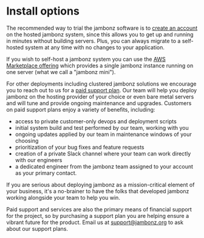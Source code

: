 # Install options

The recommended way to trial the jambonz software is to [create an account](https://jambonz.cloud/register) on the hosted jambonz system, since this allows you to get up and running in minutes without building servers.  Plus, you can always migrate to a self-hosted system at any time with no changes to your application.

If you wish to self-host a jambonz system you can use the [AWS Marketplace offering](https://blog.jambonz.org/installing-jambonz-using-aws-marketplace) which provides a single jambonz instance running on one server (what we call a "jambonz mini").

For other deployments including clustered jambonz solutions we encourage you to reach out to us for a [paid support plan](/support).  Our team will help  you deploy jambonz on the hosting provider of your choice or even bare metal servers and will tune and provide ongoing maintenance and upgrades. Customers on paid support plans enjoy a variety of benefits, including:
- access to private customer-only devops and deployment scripts
- initial system build and test performed by our team, working with you
- ongoing updates applied by our team in maintenance windows of your choosing
- prioritization of your bug fixes and feature requests
- creation of a private Slack channel where your team can work directly with our engineers
- a dedicated engineer from the jambonz team assigned to your account as your primary contact.

If you are serious about deploying jambonz as a mission-critical element of your business, it's a no-brainer to have the folks that developed jambonz working alongside your team to help you win.  

Paid support and services are also the primary means of financial support for the project, so by purchasing a support plan you are helping ensure a vibrant future for the product. Email us at support@jambonz.org to ask about our support plans.